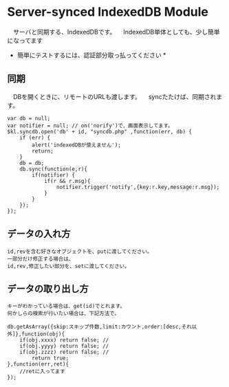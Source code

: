 # Server-synced IndexedDB Module
　サーバと同期する、IndexedDBです。
　IndexedDB単体としても、少し簡単になってます

* 簡単にテストするには、認証部分取っ払ってください *

## 同期

　DBを開くときに、リモートのURLも渡します。
　syncたたけば、同期されます。

```
var db = null;
var notifier = null; // on('norify')で、画面表示してます。
$kl.syncdb.open('db' + id, "syncdb.php" ,function(err, db) {
    if (err) {
        alert('indexedDBが使えません');
        return;
    }
    db = db;
    db.sync(function(e,r){
        if(notifier) {
            if(r && r.msg){
                notifier.trigger('notify',{key:r.key,message:r.msg});
            }
        }
    });
});
```

## データの入れ方

    id,revを含む好きなオブジェクトを、putに渡してください。
    一部分だけ修正する場合は、
    id,rev,修正したい部分を、setに渡してください。

## データの取り出し方

    キーがわかっている場合は、get(id)でとれます。
    何かしらの検索が行いたい場合は、下記方法で。

```
db.getAsArray({skip:スキップ件数,limit:カウント,order:[desc,それ以外]},function(obj){
    if(obj.xxxx) return false; //
    if(obj.yyyy) return false; //
    if(obj.zzzz) return false; //
        return true;
},function(err,ret){
    //retに入ってます
});

```